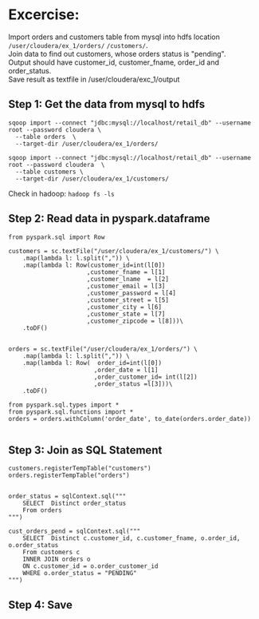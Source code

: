 # Excercise:
Import orders and customers table from mysql into hdfs  location `/user/cloudera/ex_1/orders/`  `/customers/`.   
Join data to find out customers, whose orders status is "pending".  
Output should have customer_id, customer_fname, order_id and order_status.                                            
Save result as textfile in /user/cloudera/exc_1/output  



## Step 1: Get the data from mysql to hdfs  
```
sqoop import --connect "jdbc:mysql://localhost/retail_db" --username root --password cloudera \
  --table orders  \
  --target-dir /user/cloudera/ex_1/orders/
```

```
sqoop import --connect "jdbc:mysql://localhost/retail_db" --username root --password cloudera  \
  --table customers \
  --target-dir /user/cloudera/ex_1/customers/
```

Check in hadoop: `hadoop fs -ls`


## Step 2: Read data in pyspark.dataframe

```
from pyspark.sql import Row 

customers = sc.textFile("/user/cloudera/ex_1/customers/") \
    .map(lambda l: l.split(",")) \
    .map(lambda l: Row(customer_id=int(l[0]) 
    				  ,customer_fname = l[1] 
					  ,customer_lname  = l[2] 
					  ,customer_email = l[3] 
					  ,customer_password = l[4] 
					  ,customer_street = l[5] 
					  ,customer_city = l[6]
					  ,customer_state = l[7]
					  ,customer_zipcode = l[8]))\
	.toDF()


orders = sc.textFile("/user/cloudera/ex_1/orders/") \
    .map(lambda l: l.split(",")) \
    .map(lambda l: Row(  order_id=int(l[0]) 
    				    ,order_date = l[1]
						,order_customer_id= int(l[2]) 
						,order_status =l[3]))\
	.toDF()

from pyspark.sql.types import * 
from pyspark.sql.functions import *
orders = orders.withColumn('order_date', to_date(orders.order_date))


```

## Step 3: Join as SQL Statement  
```
customers.registerTempTable("customers")
orders.registerTempTable("orders")


order_status = sqlContext.sql("""
	SELECT  Distinct order_status 
	From orders
""")

cust_orders_pend = sqlContext.sql("""
	SELECT  Distinct c.customer_id, c.customer_fname, o.order_id, o.order_status 
	From customers c
	INNER JOIN orders o
	ON c.customer_id = o.order_customer_id
	WHERE o.order_status = "PENDING"
""")

```


## Step 4: Save  

